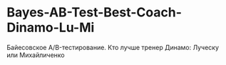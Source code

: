 # Bayes-AB-Test-Best-Coach-Dinamo-Lu-Mi
Байесовское А/B-тестирование. Кто лучше тренер Динамо: Луческу или Михайличенко
